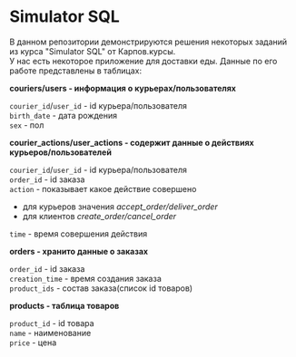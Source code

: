 # Simulator SQL
В данном репозитории демонстрируются решения некоторых заданий из курса "Simulator SQL" от Карпов.курсы.  
У нас есть некоторое приложение для доставки еды. Данные по его работе представлены в таблицах:  

**couriers/users - информация о курьерах/пользователях**  

`courier_id`/`user_id` - id курьера/пользователя  
`birth_date` - дата рождения  
`sex` - пол  

**courier_actions/user_actions - содержит данные о действиях курьеров/пользователей**  

`courier_id`/`user_id` - id курьера/пользователя  
`order_id` - id заказа  
`action` - показывает какое действие совершено
* для курьеров значения *accept_order/deliver_order*
* для клиентов *create_order/cancel_order*  

`time` - время совершения действия


**orders - хранито данные о заказах**  

`order_id` - id заказа  
`creation_time` - время создания заказа  
`product_ids` - состав заказа(список id товаров)

**products - таблица товаров**  

`product_id` - id товара  
`name` - наименование  
`price` - цена
